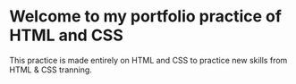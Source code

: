 # Welcome to my portfolio practice of HTML and CSS
This practice is made entirely on HTML and CSS to practice new skills from HTML & CSS tranning. 